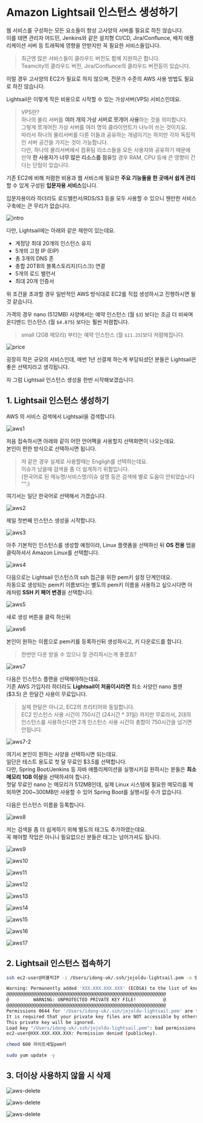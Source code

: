 # Amazon Lightsail 인스턴스 생성하기

웹 서비스를 구성하는 모든 요소들이 항상 고사양의 서버를 필요로 하진 않습니다.  
이를 테면 관리자 어드민, Jenkins와 같은 설치형 CI/CD, Jira/Conflunce, 배치 애플리케이션 서버 등 트래픽에 영향을 안받지만 꼭 필요한 서비스들입니다.  

> 최근엔 많은 서비스들이 클라우드 버전도 함께 지원하곤 합니다.  
> Teamcity의 클라우드 버전, Jira/Conflunce의 클라우드 버전등이 있습니다.

이럴 경우 고사양의 EC2가 필요로 하지 않으며, 전문가 수준의 AWS 사용 방법도 필요로 하진 않습니다.  
  
Lightsail은 이렇게 작은 비용으로 시작할 수 있는 가상서버(VPS) 서비스인데요.  

> VPS란?  
> 하나의 물리 서버를 **여러 개의 가상 서버로 쪼개어 사용**하는 것을 의미합니다.  
> 그렇게 쪼개어진 가상 서버를 여러 명의 클라이언트가 나누어 쓰는 것이지요.  
> 따라서 하나의 물리서버를 다른 이들과 공유하는 개념이기는 하지만 각자 독립적인 서버 공간을 가지는 것이 가능합니다.  
> 다만, 하나의 물리서버에서 컴퓨팅 리소스들을 모든 사용자와 공유하기 때문에 만약 **한 사용자가 너무 많은 리소스를 점유**할 경우 RAM, CPU 등에 큰 영향이 간다는 단점이 있습니다.

기존 EC2에 비해 저렴한 비용과 웹 서비스에 필요한 **주요 기능들을 한 곳에서 쉽게 관리**할 수 있게 구성된 **입문자용 서비스**입니다.
  
입문자용이라 하더라도 로드밸런서/RDS/S3 등을 모두 사용할 수 있으니 웬만한 서비스 구축에는 큰 무리가 없습니다.  

![intro](./images/intro.png)


다만, Lightsail에는 아래와 같은 제한이 있는데요.

* 계정당 최대 20개의 인스턴스 유지
* 5개의 고정 IP (EIP) 
* 총 3개의 DNS 존 
* 총합 20TB의 블록스토리지(디스크) 연결
* 5개의 로드 밸런서
* 최대 20개 인증서

위 조건을 초과할 경우 일반적인 AWS 방식대로 EC2를 직접 생성하시고 진행하시면 될 것 같습니다.  
  
가격의 경우 nano (512MB) 사양에서는 예약 인스턴스 (월 ```$3```) 보다는 조금 더 비싸며 온디멘드 인스턴스 (월 ```$4.875```) 보다는 훨씬 저렴합니다.  

> small (2GB 메모리) 부터는 예약 인스턴스 (월 ```$11.25```)보다 저렴해집니다.  

![price](./images/price.png)

굉장히 작은 규모의 서비스인데, 매번 1년 선결제 하는게 부담되셨던 분들은 Lightsail은 좋은 선택지라고 생각됩니다.  
  
자 그럼 Lightsail 인스턴스 생성을 한번 시작해보겠습니다.

## 1. Lightsail 인스턴스 생성하기

AWS 의 서비스 검색에서 Lightsail을 검색합니다.

![aws1](./images/aws1.png)

처음 접속하시면 아래와 같이 어떤 언어팩을 사용할지 선택화면이 나오는데요.  
본인이 편한 방식으로 선택하시면 됩니다.

> 저 같은 경우 실제로 사용할때는 Engligh를 선택하는데요.  
> 이슈가 났을때 검색을 좀 더 쉽게하기 위함입니다.  
> (한국어로 된 메뉴명/서비스명/이슈 설명 등은 검색에 별로 도움이 안되었습니다^^;)  

여기서는 일단 한국어로 선택해서 가겠습니다.

![aws2](./images/aws2.png)

제일 첫번째 인스턴스 생성을 시작합니다.

![aws3](./images/aws3.png)

아주 기본적인 인스턴스를 생성할 예정이라, Linux 플랫폼을 선택하신 뒤 **OS 전용** 탭을 클릭하셔서 Amazon Linux를 선택합니다.

![aws4](./images/aws4.png)

다음으로는 Lightsail 인스턴스의 ssh 접근을 위한 pem키 설정 단계인데요.  
자동으로 생성되는 pem키 이름보다는 별도의 pem키 이름을 사용하고 싶으시다면 아래처럼 **SSH 키 페어 변경**을 선택합니다.

![aws5](./images/aws5.png)

새로 생성 버튼을 클릭 하신뒤

![aws6](./images/aws6.png)

본인이 원하는 이름으로 pem키를 등록하신뒤 생성하시고, 키 다운로드를 합니다.
> 한번만 다운 받을 수 있으니 잘 관리하시는게 좋겠죠?

![aws7](./images/aws7.png)

다음은 인스턴스 플랜을 선택해야하는데요.  
기존 AWS 가입자라 하더라도 **Lightsail이 처음이시라면** 최소 사양인 nano 플랜 ($3.5) 은 한달간 사용이 무료입니다.  

> 실제 한달은 아니고, EC2의 프리티어와 동일합니다.  
> EC2 인스턴스 사용 시간이 750시간 (24시간 * 31일) 까지만 무료라서, 2대의 인스턴스를 사용하신다면 2개 인스턴스 사용 시간의 총합이 750시간을 넘기면 안됩니다.

![aws7-2](./images/aws7-2.png)

여기서 본인이 원하는 사양을 선택하시면 되는데요.  
일단은 테스트 용도로 첫 달 무료인 $3.5를 선택합니다.  
다만, Spring Boot/Jenkins 등 자바 애플리케이션을 실행시키길 원하시는 분들은 **최소 메모리 1GB 이상**을 선택하셔야 합니다.  
첫달 무료인 nano 는 메모리가 512MB인데, 실제 Linux 시스템에 필요한 메모리를 제외하면 200~300MB만 사용할 수 있어 Spring Boot를 실행시킬 수가 없습니다.  
  
다음은 인스턴스 이름을 등록합니다.  

![aws8](./images/aws8.png)

저는 검색을 좀 더 쉽게하기 위해 별도의 태그도 추가하였는데요.  
꼭 해야할 작업은 아니니 필요없으신 분들은 태그는 넘어가셔도 됩니다.

![aws9](./images/aws9.png)



![aws10](./images/aws10.png)

![aws11](./images/aws11.png)

![aws12](./images/aws12.png)

![aws13](./images/aws13.png)

![aws14](./images/aws14.png)

![aws15](./images/aws15.png)

![aws16](./images/aws16.png)

![aws17](./images/aws17.png)


## 2. Lightsail 인스턴스 접속하기

```bash
ssh ec2-user@퍼블릭IP -i /Users/idong-uk/.ssh/jojoldu-lightsail.pem -o StrictHostKeyChecking=no
```

```bash
Warning: Permanently added 'XXX.XXX.XXX.XXX' (ECDSA) to the list of known hosts.
@@@@@@@@@@@@@@@@@@@@@@@@@@@@@@@@@@@@@@@@@@@@@@@@@@@@@@@@@@@
@         WARNING: UNPROTECTED PRIVATE KEY FILE!          @
@@@@@@@@@@@@@@@@@@@@@@@@@@@@@@@@@@@@@@@@@@@@@@@@@@@@@@@@@@@
Permissions 0644 for '/Users/idong-uk/.ssh/jojoldu-lightsail.pem' are too open.
It is required that your private key files are NOT accessible by others.
This private key will be ignored.
Load key "/Users/idong-uk/.ssh/jojoldu-lightsail.pem": bad permissions
ec2-user@XXX.XXX.XXX.XXX: Permission denied (publickey).
```

```bash
chmod 600 라이트세일pem키
```


```bash
sudo yum update -y
```




 
## 3. 더이상 사용하지 않을 시 삭제

![aws-delete](./images/aws-delete-eip1.png)

![aws-delete](./images/aws-delete-eip2.png)

![aws-delete](./images/aws-delete.png)